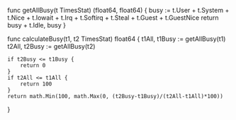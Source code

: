 
func getAllBusy(t TimesStat) (float64, float64) {
	busy := t.User + t.System + t.Nice + t.Iowait + t.Irq +
		t.Softirq + t.Steal + t.Guest + t.GuestNice
	return busy + t.Idle, busy
}



func calculateBusy(t1, t2 TimesStat) float64 {
	t1All, t1Busy := getAllBusy(t1)
	t2All, t2Busy := getAllBusy(t2)

	if t2Busy <= t1Busy {
		return 0
	}
	if t2All <= t1All {
		return 100
	}
	return math.Min(100, math.Max(0, (t2Busy-t1Busy)/(t2All-t1All)*100))
}



